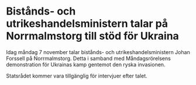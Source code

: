 # Bistånds- och utrikeshandelsministern talar på Norrmalmstorg till stöd för Ukraina

Idag måndag 7 november talar bistånds- och utrikeshandelsministern Johan Forssell på Norrmalmstorg. Detta i samband med Måndagsrörelsens demonstration för Ukrainas kamp gentemot den ryska invasionen.

Statsrådet kommer vara tillgänglig för intervjuer efter talet.
